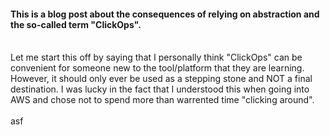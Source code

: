 #### This is a blog post about the consequences of relying on abstraction and the so-called term "ClickOps".
<br />
Let me start this off by saying that I personally think "ClickOps" can be convenient for someone new to the tool/platform that they are learning. However, it should only ever be used as a stepping stone and NOT a final destination. I was lucky in the fact that I understood this when going into AWS and chose not to spend more than warrented time "clicking around".
<br /><br />
asf
